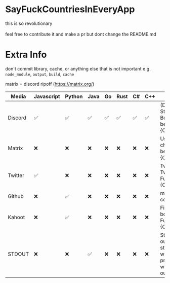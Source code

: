 # SayFuckCountriesInEveryApp

this is so revolutionary\
\
feel free to contribute it and make a pr but dont change the README.md

# Extra Info

don't commit library, cache, or anything else that is not important e.g. `node_module`, `output`, `build`, `cache`

matrix = discord ripoff (https://matrix.org/)

| Media   | Javascript         | Python             | Java               | Go                 | Rust               | C#                 | C++                | Note                                                                   |
|---------|--------------------|--------------------|--------------------|--------------------|--------------------|--------------------|--------------------|------------------------------------------------------------------------|
| Discord | :white_check_mark: | :white_check_mark: | :white_check_mark: | :white_check_mark: | :white_check_mark: | :white_check_mark: | :white_check_mark: | (Discord User Status/Discord Bot) changes between Fuck {Country}       |
| Matrix  | :x:                | :x:                | :x:                | :x:                | :x:                | :x:                | :x:                | User Status changes between Fuck {Country}                             |
| Twitter | :white_check_mark: | :x:                | :x:                | :x:                | :x:                | :x:                | :x:                | Twitter Post Tweet about Fuck {Country}                                |
| Github  | :x:                | :white_check_mark: | :x:                | :x:                | :x:                | :x:                | :x:                | markdown file content                                                  |
| Kahoot  | :x:                | :white_check_mark: | :x:                | :x:                | :x:                | :x:                | :x:                | Fill server with bots named Fuck {Country}                             |
| STDOUT  | :x:                | :x:                | :white_check_mark: | :x:                | :x:                | :x:                | :x:                | Standard output is a stream to which a program writes its output data. |                                                         |
